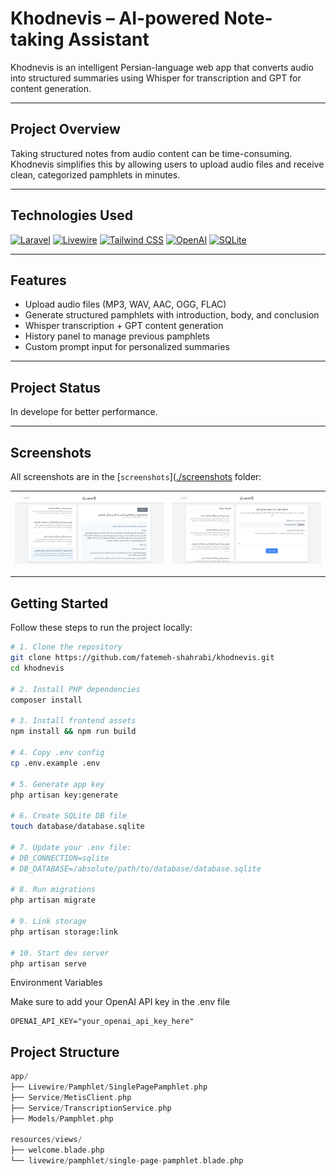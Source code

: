 # Khodnevis – AI-powered Note-taking Assistant

Khodnevis is an intelligent Persian-language web app that converts audio into structured summaries using Whisper for transcription and GPT for content generation.

---

## Project Overview

Taking structured notes from audio content can be time-consuming. Khodnevis simplifies this by allowing users to upload audio files and receive clean, categorized pamphlets in minutes.

---

## Technologies Used

[![Laravel](https://img.shields.io/badge/-Laravel-%23FF2D20?style=for-the-badge&logo=laravel&logoColor=white)](https://laravel.com)
[![Livewire](https://img.shields.io/badge/-Livewire-%2322C55E?style=for-the-badge&logo=laravel&logoColor=white)](https://laravel-livewire.com)
[![Tailwind CSS](https://img.shields.io/badge/-Tailwind_CSS-%2306B6D4?style=for-the-badge&logo=tailwind-css&logoColor=white)](https://tailwindcss.com)
[![OpenAI](https://img.shields.io/badge/-OpenAI-%23000000?style=for-the-badge&logo=openai&logoColor=white)](https://openai.com)
[![SQLite](https://img.shields.io/badge/-SQLite-%230073a6?style=for-the-badge&logo=sqlite&logoColor=white)](https://sqlite.org)

---

## Features

- Upload audio files (MP3, WAV, AAC, OGG, FLAC)  
- Generate structured pamphlets with introduction, body, and conclusion  
- Whisper transcription + GPT content generation  
- History panel to manage previous pamphlets  
- Custom prompt input for personalized summaries  

---

## Project Status

In develope for better performance.

---

## Screenshots

All screenshots are in the [`screenshots`]([./screenshots](https://github.com/fatemeh-shahrabi/Khodnevis/blob/main/Screenshot) folder:

| ![form](./Screenshot/form.png) | ![pamphlet](./Screenshot/pamphlet.png) |
|----------------------------------|------------------------------------------|

---

## Getting Started

Follow these steps to run the project locally:

```bash
# 1. Clone the repository
git clone https://github.com/fatemeh-shahrabi/khodnevis.git
cd khodnevis

# 2. Install PHP dependencies
composer install

# 3. Install frontend assets
npm install && npm run build

# 4. Copy .env config
cp .env.example .env

# 5. Generate app key
php artisan key:generate

# 6. Create SQLite DB file
touch database/database.sqlite

# 7. Update your .env file:
# DB_CONNECTION=sqlite
# DB_DATABASE=/absolute/path/to/database/database.sqlite

# 8. Run migrations
php artisan migrate

# 9. Link storage
php artisan storage:link

# 10. Start dev server
php artisan serve
```


Environment Variables

Make sure to add your OpenAI API key in the .env file

```env
OPENAI_API_KEY="your_openai_api_key_here"
```

## Project Structure

```swift
app/
├── Livewire/Pamphlet/SinglePagePamphlet.php
├── Service/MetisClient.php
├── Service/TranscriptionService.php
├── Models/Pamphlet.php

resources/views/
├── welcome.blade.php
└── livewire/pamphlet/single-page-pamphlet.blade.php
```
